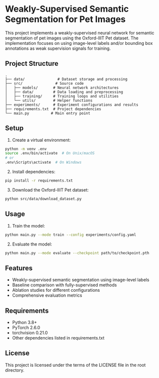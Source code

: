 # Weakly-Supervised Semantic Segmentation for Pet Images

This project implements a weakly-supervised neural network for semantic segmentation of pet images using the Oxford-IIIT Pet dataset. The implementation focuses on using image-level labels and/or bounding box annotations as weak supervision signals for training.

## Project Structure

```
.
├── data/               # Dataset storage and processing
├── src/               # Source code
│   ├── models/       # Neural network architectures
│   ├── data/         # Data loading and preprocessing
│   ├── training/     # Training loops and utilities
│   └── utils/        # Helper functions
├── experiments/      # Experiment configurations and results
├── requirements.txt  # Project dependencies
└── main.py          # Main entry point
```

## Setup

1. Create a virtual environment:
```bash
python -m venv .env
source .env/bin/activate  # On Unix/macOS
# or
.env\Scripts\activate  # On Windows
```

2. Install dependencies:
```bash
pip install -r requirements.txt
```

3. Download the Oxford-IIIT Pet dataset:
```bash
python src/data/download_dataset.py
```

## Usage

1. Train the model:
```bash
python main.py --mode train --config experiments/config.yaml
```

2. Evaluate the model:
```bash
python main.py --mode evaluate --checkpoint path/to/checkpoint.pth
```

## Features

- Weakly-supervised semantic segmentation using image-level labels
- Baseline comparison with fully-supervised methods
- Ablation studies for different configurations
- Comprehensive evaluation metrics

## Requirements

- Python 3.8+
- PyTorch 2.6.0
- torchvision 0.21.0
- Other dependencies listed in requirements.txt

## License

This project is licensed under the terms of the LICENSE file in the root directory.